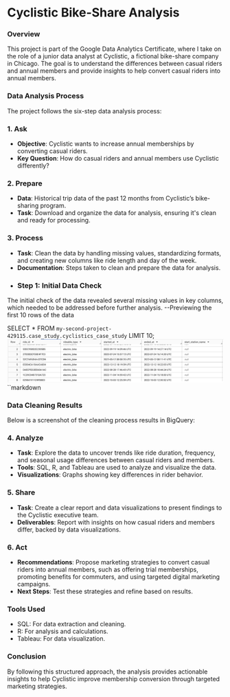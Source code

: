 # Cyclistic Bike-Share Analysis

### Overview
This project is part of the Google Data Analytics Certificate, where I take on the role of a junior data analyst at Cyclistic, a fictional bike-share company in Chicago. The goal is to understand the differences between casual riders and annual members and provide insights to help convert casual riders into annual members.

### Data Analysis Process
The project follows the six-step data analysis process:

### 1. **Ask**
   - **Objective**: Cyclistic wants to increase annual memberships by converting casual riders.
   - **Key Question**: How do casual riders and annual members use Cyclistic differently?

### 2. **Prepare**
   - **Data**: Historical trip data of the past 12 months from Cyclistic’s bike-sharing program.
   - **Task**: Download and organize the data for analysis, ensuring it's clean and ready for processing.

### 3. **Process**
   - **Task**: Clean the data by handling missing values, standardizing formats, and creating new columns like ride length and day of the week.
   - **Documentation**: Steps taken to clean and prepare the data for analysis.
   - ### Step 1: Initial Data Check
The initial check of the data revealed several missing values in key columns, which needed to be addressed before further analysis.
--Previewing the first 10 rows of the data

SELECT *
FROM `my-second-project-429115.case_study.cyclistics_case_study`
LIMIT 10;
![Data Cleaning Screenshot](https://github.com/yousifso/Cyclistic_case_study/blob/main/first_10_rows.png)
``markdown
### Data Cleaning Results
Below is a screenshot of the cleaning process results in BigQuery:

### 4. **Analyze**
   - **Task**: Explore the data to uncover trends like ride duration, frequency, and seasonal usage differences between casual riders and members.
   - **Tools**: SQL, R, and Tableau are used to analyze and visualize the data.
   - **Visualizations**: Graphs showing key differences in rider behavior.

### 5. **Share**
   - **Task**: Create a clear report and data visualizations to present findings to the Cyclistic executive team.
   - **Deliverables**: Report with insights on how casual riders and members differ, backed by data visualizations.

### 6. **Act**
   - **Recommendations**: Propose marketing strategies to convert casual riders into annual members, such as offering trial memberships, promoting benefits for commuters, and using targeted digital marketing campaigns.
   - **Next Steps**: Test these strategies and refine based on results.

### Tools Used
- SQL: For data extraction and cleaning.
- R: For analysis and calculations.
- Tableau: For data visualization.

### Conclusion
By following this structured approach, the analysis provides actionable insights to help Cyclistic improve membership conversion through targeted marketing strategies.
